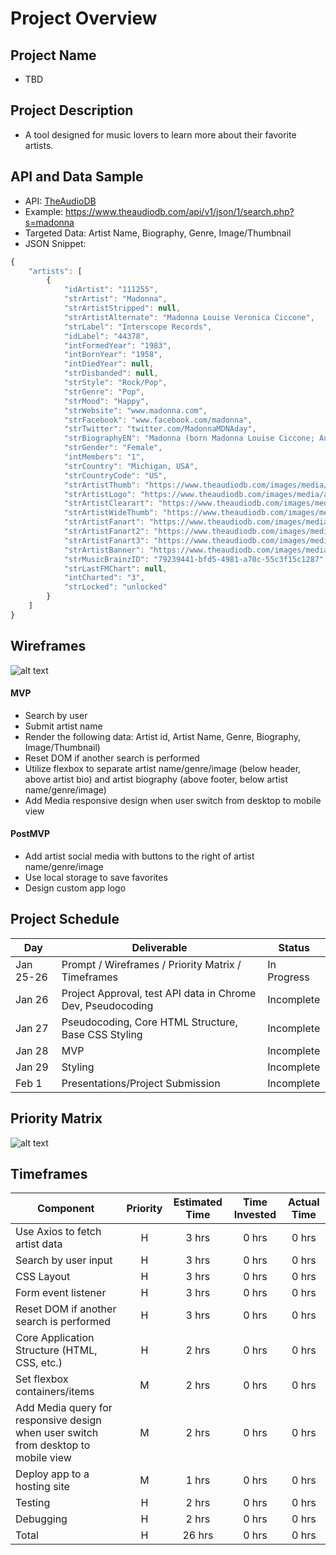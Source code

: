 # Project Overview

## Project Name

- TBD


## Project Description

- A tool designed for music lovers to learn more about their favorite artists.


## API and Data Sample
- API: [TheAudioDB](https://www.theaudiodb.com/api_guide.php)
- Example: https://www.theaudiodb.com/api/v1/json/1/search.php?s=madonna
- Targeted Data: Artist Name, Biography, Genre, Image/Thumbnail
- JSON Snippet:
```javascript
{
    "artists": [
        {
            "idArtist": "111255",
            "strArtist": "Madonna",
            "strArtistStripped": null,
            "strArtistAlternate": "Madonna Louise Veronica Ciccone",
            "strLabel": "Interscope Records",
            "idLabel": "44378",
            "intFormedYear": "1983",
            "intBornYear": "1958",
            "intDiedYear": null,
            "strDisbanded": null,
            "strStyle": "Rock/Pop",
            "strGenre": "Pop",
            "strMood": "Happy",
            "strWebsite": "www.madonna.com",
            "strFacebook": "www.facebook.com/madonna",
            "strTwitter": "twitter.com/MadonnaMDNAday",
            "strBiographyEN": "Madonna (born Madonna Louise Ciccone; August 16, 1958) is an American singer, songwriter, actress, dancer and entrepreneur. She has sold more than 300 million records worldwide and is recognized as the world's top-selling female recording artist of all time by Guinness World Records. Considered to be one of the \"25 Most Powerful Women of the Past Century\" by Time for being an influential figure in contemporary music, she is known for continuously reinventing both her music and image, and for retaining a standard of autonomy within the recording industry. Critics have praised her diverse musical productions which have also served as a lightning rod for controversy.\nBorn in Bay City, Michigan, Madonna moved to New York City in 1977 to pursue a career in modern dance. After performing in the music groups Breakfast Club and Emmy, she released her debut album in 1983. She followed it with a series of albums that attained immense popularity by pushing the boundaries of lyrical content in mainstream popular music and imagery in her music videos, which became a fixture on MTV. Throughout her career, many of her songs have hit number one on the record charts, including \"Like a Virgin\", \"Papa Don't Preach\", \"Like a Prayer\", \"Vogue\", \"Frozen\", \"Music\", \"Hung Up\", and \"4 Minutes\".\nAlthough she received generally positive reviews for her role in Desperately Seeking Susan (1985), her later film appearances received mixed commentary. She received critical acclaim and a Golden Globe Award for Best Actress in Motion Picture Musical or Comedy for Evita (1996), but has received harsh feedback for other performances. Her other ventures include: fashion design, writing children's books, and film directing and producing. She has been acclaimed as a businesswoman. In 1992, she founded entertainment company Maverick as a joint venture with Time Warner. In 2007, she signed an unprecedented US $120 million contract with Live Nation.\nAccording to the Recording Industry Association of America (RIAA), Madonna is the best-selling female rock artist of the 20th century and the second top-selling female artist in the United States, with 64 million certified albums. In 2008, Billboard magazine ranked her at number two, behind only The Beatles, on the Billboard Hot 100 All-Time Top Artists, making her the most successful solo artist in the history of the chart. She was also inducted into the Rock and Roll Hall of Fame in the same year. In 2012, she was crowned the \"Greatest Woman In Music\" by VH1.",
            "strGender": "Female",
            "intMembers": "1",
            "strCountry": "Michigan, USA",
            "strCountryCode": "US",
            "strArtistThumb": "https://www.theaudiodb.com/images/media/artist/thumb/qvypwv1477043806.jpg",
            "strArtistLogo": "https://www.theaudiodb.com/images/media/artist/logo/tvttwq1519741331.png",
            "strArtistClearart": "https://www.theaudiodb.com/images/media/artist/clearart/yrrvpq1512575035.png",
            "strArtistWideThumb": "https://www.theaudiodb.com/images/media/artist/widethumb/xwytru1519740515.jpg",
            "strArtistFanart": "https://www.theaudiodb.com/images/media/artist/fanart/sqqrsy1477043866.jpg",
            "strArtistFanart2": "https://www.theaudiodb.com/images/media/artist/fanart/txrrvy1477043883.jpg",
            "strArtistFanart3": "https://www.theaudiodb.com/images/media/artist/fanart/urtuqq1477043942.jpg",
            "strArtistBanner": "https://www.theaudiodb.com/images/media/artist/banner/ywssux1355142480.jpg",
            "strMusicBrainzID": "79239441-bfd5-4981-a70c-55c3f15c1287",
            "strLastFMChart": null,
            "intCharted": "3",
            "strLocked": "unlocked"
        }
    ]
}
```

## Wireframes
![alt text](https://github.com/daniel-ober/lalalyric/blob/main/wireframe.png)


#### MVP 

- Search by user
- Submit artist name
- Render the following data: Artist id, Artist Name, Genre, Biography, Image/Thumbnail)
- Reset DOM if another search is performed
- Utilize flexbox to separate artist name/genre/image (below header, above artist bio) and artist biography (above footer, below artist name/genre/image)
- Add Media responsive design when user switch from desktop to mobile view


#### PostMVP  

- Add artist social media with buttons to the right of artist name/genre/image
- Use local storage to save favorites
- Design custom app logo


## Project Schedule

|  Day | Deliverable | Status
|---|---| ---|
|Jan 25-26| Prompt / Wireframes / Priority Matrix / Timeframes | In Progress
|Jan 26| Project Approval, test API data in Chrome Dev, Pseudocoding | Incomplete
|Jan 27| Pseudocoding, Core HTML Structure, Base CSS Styling | Incomplete
|Jan 28| MVP  | Incomplete
|Jan 29| Styling | Incomplete
|Feb 1| Presentations/Project Submission | Incomplete

## Priority Matrix
![alt text](https://github.com/daniel-ober/lalalyric/blob/main/Developmental%20Matrix.png)


## Timeframes

| Component | Priority | Estimated Time | Time Invested | Actual Time |
| --- | :---: |  :---: | :---: | :---: |
| Use Axios to fetch artist data | H | 3 hrs| 0 hrs | 0 hrs |
| Search by user input | H | 3 hrs| 0 hrs | 0 hrs |
| CSS Layout | H | 3 hrs| 0 hrs | 0 hrs |
| Form event listener | H | 3 hrs| 0 hrs | 0 hrs |
| Reset DOM if another search is performed | H | 3 hrs| 0 hrs | 0 hrs |
| Core Application Structure (HTML, CSS, etc.) | H | 2 hrs| 0 hrs | 0 hrs |
| Set flexbox containers/items | M | 2 hrs| 0 hrs | 0 hrs |
| Add Media query for responsive design when user switch from desktop to mobile view | M | 2 hrs| 0 hrs | 0 hrs |
| Deploy app to a hosting site | M | 1 hrs| 0 hrs | 0 hrs |
| Testing | H | 2 hrs| 0 hrs | 0 hrs |
| Debugging | H | 2 hrs| 0 hrs | 0 hrs |
| Total | H | 26 hrs| 0 hrs | 0 hrs |
